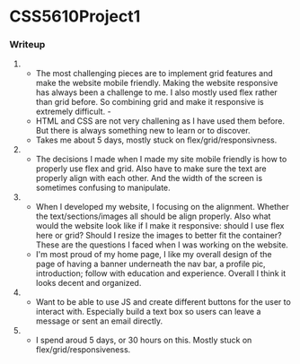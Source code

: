 # CSS5610Project1
### Writeup
1. - The most challenging pieces are to implement grid features and make the website mobile friendly. Making the website responsive has always been a challenge to me. I also mostly used flex rather than grid before. So combining grid and make it responsive is extremely difficult. - 
   - HTML and CSS are not very challening as I have used them before. But there is always something new to learn or to discover.
   - Takes me about 5 days, mostly stuck on flex/grid/responsivness.
2. - The decisions I made when I made my site mobile friendly is how to properly use flex and grid. Also have to make sure the text are properly align with each other. And the width of the screen is sometimes confusing to manipulate.
3. - When I developed my website, I focusing on the alignment. Whether the text/sections/images all should be align properly. Also what would the website look like if I make it responsive: should I use flex here or grid? Should I resize the images to better fit the container? These are the questions I faced when I was working on the website. 
   - I'm most proud of my home page, I like my overall design of the page of having a banner underneath the nav bar, a profile pic, introduction; follow with education and experience. Overall I think it looks decent and organized.
4. - Want to be able to use JS and create different buttons for the user to interact with. Especially build a text box so users can leave a message or sent an email directly.
5. - I spend aroud 5 days, or 30 hours on this. Mostly stuck on flex/grid/responsiveness.